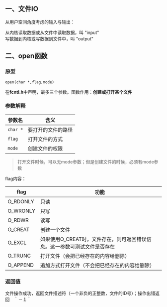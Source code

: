## 一、文件IO

从用户空间角度考虑的输入与输出：

  从内核读取数据或从文件中读取数据，叫 "input" <br/>
  写数据到内核或写数据到文件中，叫 "output"
 
## 二、open函数

### 原型
```
open(char *,flag,mode)
```
在**fcntl.h**中声明，最多三个参数。函数作用：**创建或打开某个文件**

### 参数解释

|参数名|含义|
| --- | --- |
|`char *`| 要打开的文件的路径 |
|`flag`| 打开文件的方式 |
|`mode`| 创建文件的权限 |


> 打开文件时候，可以无mode参数；但是创建文件的时候，必须有mode参数

flag内容：

|flag| 功能 |
| --- | --- |
| O_RDONLY | 只读 |
| O_WRONLY | 只写 |
| O_RDWR | 读写 |
| O_CREAT | 创建一个文件 |
| O_EXCL | 如果使用O_CREAT时，文件存在，则可返回错误信息。这一参数可测试文件是否存在 |
| O_TRUNC | 打开文件（会把已经存在的内容给删除） |
| O_APPEND | 追加方式打开文件（不会把已经存在的内容给删除） |

### 返回值

文件操作成功，返回文件描述符（一个非负的正整数，文件的ID号）；操作出错返回　｀－１｀

